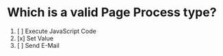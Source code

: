 # Which is a valid Page Process type?

1. [ ] Execute JavaScript Code
1. [x] Set Value
1. [ ] Send E-Mail